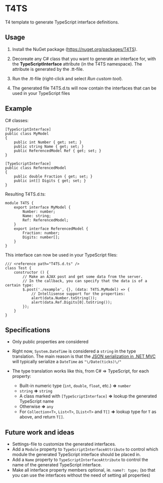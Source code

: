 T4TS
====

T4 template to generate TypeScript interface definitions.


Usage
----
 1. Install the NuGet package (https://nuget.org/packages/T4TS).

 2. Decoreate any C# class that you want to generate an interface for, with the **TypeScriptInterface** attribute (in the T4TS namespace). The attribute is generated by the .tt-file.

 3. Run the .tt-file (right-click and select *Run custom tool*).

 4. The generated file T4TS.d.ts will now contain the interfaces that can be used in your TypeScript files


Example
----

C# classes:

    [TypeScriptInterface]
    public class MyModel
    {
        public int Number { get; set; }
        public string Name { get; set; }
        public ReferencedModel Ref { get; set; }
    }

    [TypeScriptInterface]
    public class ReferencedModel
    {
        public double Fraction { get; set; }
        public int[] Digits { get; set; }
    }

Resulting T4TS.d.ts:

    module T4TS {
        export interface MyModel {
            Number: number;
            Name: string;
            Ref: ReferencedModel;
        }
        export interface ReferencedModel {
            Fraction: number;
            Digits: number[];
        }
    }

This interface can now be used in your TypeScript files:

    /// <reference path="T4TS.d.ts" />
    class Test {
        constructor () {
            // Make an AJAX post and get some data from the server.
            // In the callback, you can specify that the data is of a certain type:
            $.post('./example', {}, (data: T4TS.MyModel) => {
                // Intellisense support for the properties:
                alert(data.Number.toString());
                alert(data.Ref.Digits[0].toString());
            });
        }
    }

Specifications
----
 * Only public properties are considered

 * Right now, `System.DateTime` is considered a `string` in the type translation. The main reason is that the [JSON serialization in .NET MVC](http://stackoverflow.com/questions/726334/asp-net-mvc-jsonresult-date-format) will typically serialize a `DateTime` as `"\/Date(ticks)\/"`

 * The type translation works like this, from C# => TypeScript, for each property:
   * Built-in numeric type (`int`, `double`, `float`, etc.) **=>** `number`
   * `string` **=>** `string`
   * A class marked with `[TypeScriptInterface]` **=>** lookup the generated TypeScript name
   * Otherwise **=>** `any`
   * For `Collection<T>`, `List<T>`, `IList<T>` and `T[]` **=>** lookup type for `T` as above, and return `T[]`.

Future work and ideas
----
 * Settings-file to customize the generated interfaces.
 * Add a `Module` property to `TypeScriptInterfaceAttribute` to control which module the generated TypeScript interface should be placed in.
 * Add a `Name` property to `TypeScriptInterfaceAttribute` to control the name of the generated TypeScript interface.
 * Make all interface property members optional, ie. `name?: type;` (so that you can use the interfaces without the need of setting all properties)